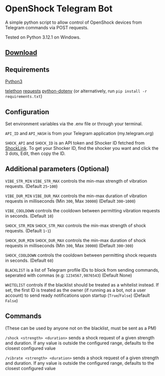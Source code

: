 # OpenShock Telegram Bot

A simple python script to allow control of OpenShock devices from Telegram commands via POST requests.

Tested on Python 3.12.1 on Windows.

## [Download](https://github.com/DexFolf/OpenShockTelegramBot/releases/latest)

## Requirements
[Python3](https://www.python.org/downloads/)

[telethon](https://pypi.org/project/Telethon/)
[requests](https://pypi.org/project/requests/)
[python-dotenv](https://pypi.org/project/python-dotenv/)
(or alternatively, run `pip install -r requirements.txt`)

## Configuration
Set environment variables via the .env file or through your terminal.

`API_ID` and `API_HASH` is from your Telegram application (my.telegram.org)

`SHOCK_API` and `SHOCK_ID` is an API token and Shocker ID fetched from [ShockLink](https://shocklink.net/).
To get your Shocker ID, find the shocker you want and click the 3 dots, Edit, then copy the ID.

## Additional parameters (Optional)
`VIBE_STR_MIN` `VIBE_STR_MAX` controls the min-max strength of vibration requests. (Default `25`-`100`)

`VIBE_DUR_MIN` `VIBE_DUR_MAX` controls the min-max duration of vibration requests in milliseconds (Min `300`, Max `30000`) (Default `300`-`1000`)

`VIBE_COOLDOWN` controls the cooldown between permitting vibration requests in seconds. (Default `10`)

`SHOCK_STR_MIN` `SHOCK_STR_MAX` controls the min-max strength of shock requests. (Default `1`-`1`)

`SHOCK_DUR_MIN` `SHOCK_DUR_MAX` controls the min-max duration of shock requests in milliseconds (Min `300`, Max `30000`) (Default `300`-`300`)

`SHOCK_COOLDOWN` controls the cooldown between permitting shock requests in seconds. (Default `60`)

`BLACKLIST` is a list of Telegram profile IDs to block from sending commands, seperated with commas (e.g: `1234567,9876543`) (Default None)

`WHITELIST` controls if the blacklist should be treated as a whitelist instead. If set, the first ID is treated as the owner (if running as a bot, not a user account) to send ready notifications upon startup (`True`/`False`) (Default `False`)

## Commands

(These can be used by anyone not on the blacklist, must be sent as a PM)

`/shock <strength> <duration>` sends a shock request of a given strength and duration. If any value is outside the configured range, defaults to the closest configured value

`/vibrate <strength> <duration>` sends a shock request of a given strength and duration. If any value is outside the configured range, defaults to the closest configured value
